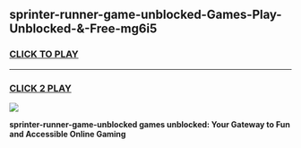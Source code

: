 
## sprinter-runner-game-unblocked-Games-Play-Unblocked-&-Free-mg6i5
<h3>
<a href="https://premium76.site?title=sprinter-runner-game-unblocked&ref=24A">CLICK TO PLAY</a></h3>
<hr>

<h3>
<a href="https://premium76.site?title=sprinter-runner-game-unblocked&ref=24A">CLICK 2 PLAY</a>
  
</h3>

<a href="https://premium76.site?title=sprinter-runner-game-unblocked&ref=24A"><img src="https://clearcache.store/games.png"></a>


**sprinter-runner-game-unblocked games unblocked: Your Gateway to Fun and Accessible Online Gaming**
